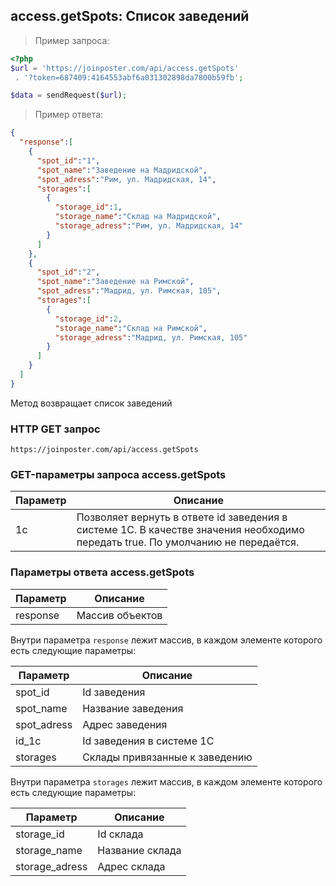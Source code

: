 ## access.getSpots: Список заведений

> Пример запроса:

```php
<?php
$url = 'https://joinposter.com/api/access.getSpots'
 . '?token=687409:4164553abf6a031302898da7800b59fb';

$data = sendRequest($url);
```

> Пример ответа:

```json
{
  "response":[
    {
      "spot_id":"1",
      "spot_name":"Заведение на Мадридской",
      "spot_adress":"Рим, ул. Мадридская, 14",
      "storages":[
        {
          "storage_id":1,
          "storage_name":"Склад на Мадридской",
          "storage_adress":"Рим, ул. Мадридская, 14"
        }
      ]
    },
    {
      "spot_id":"2",
      "spot_name":"Заведение на Римской",
      "spot_adress":"Мадрид, ул. Римская, 105",
      "storages":[
        {
          "storage_id":2,
          "storage_name":"Склад на Римской",
          "storage_adress":"Мадрид, ул. Римская, 105"
        }
      ]
    }
  ]
}
```

Метод возвращает список заведений

### HTTP GET запрос

`https://joinposter.com/api/access.getSpots`

### GET-параметры запроса access.getSpots

Параметр | Описание
-------- | --------
1c | Позволяет вернуть в ответе id заведения в системе 1С. В качестве значения необходимо передать true. По умолчанию не передаётся.

### Параметры ответа access.getSpots

Параметр | Описание
-------- | --------
response | Массив объектов

Внутри параметра `response` лежит массив, в каждом элементе которого есть следующие параметры:

Параметр | Описание
-------- | --------
spot_id | Id заведения
spot_name | Название заведения
spot_adress | Адрес заведения
id_1c | Id заведения в системе 1С
storages | Склады привязанные к заведению

Внутри параметра `storages` лежит массив, в каждом элементе которого есть следующие параметры:

Параметр | Описание
-------- | --------
storage_id | Id склада
storage_name | Название склада
storage_adress | Адрес склада
